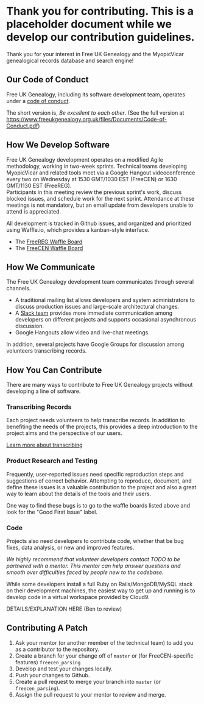 # Thank you for contributing.  This is a placeholder document while we develop our contribution guidelines.

Thank you for your interest in Free UK Genealogy and the MyopicVicar 
genealogical records database and search engine!

## Our Code of Conduct

Free UK Genealogy, including its software development team, operates 
under a [code of 
conduct](https://www.freeukgenealogy.org.uk/files/Documents/Code-of-Conduct.pdf).

The short version is, _Be excellent to each other_.  (See the full version at 
https://www.freeukgenealogy.org.uk/files/Documents/Code-of-Conduct.pdf)

## How We Develop Software

Free UK Genealogy development operates on a modified Agile methodology, 
working in two-week sprints.  Technical teams developing MyopicVicar and 
related tools meet via a Google Hangout videoconference every two on 
Wednesday at 1530 GMT/1030 EST (FreeCEN) or 1630 GMT/1130 EST (FreeREG).  
Participants in this meeting review the previous sprint's work, discuss 
blocked issues, and schedule work for the next sprint.  Attendance at 
these meetings is not mandatory, but an email update from developers 
unable to attend is appreciated.

All development is tracked in Github issues, and organized and 
prioritized using Waffle.io, which provides a kanban-style interface.

* The [FreeREG Waffle Board](https://waffle.io/freeukgen/myopicvicar)
* The [FreeCEN Waffle Board](https://waffle.io/freeukgen/freecenmigration)



## How We Communicate

The Free UK Genealogy development team communicates through several channels.  

* A traditional mailing list allows developers and system administrators 
to discuss production issues and large-scale architectural changes.
* A [Slack team](https://freeukgenealogy.slack.com) provides more immediate communication among developers on 
different projects and supports occasional asynchronous discussion.
* Google Hangouts allow video and live-chat meetings.

In addition, several projects have Google Groups for discussion among 
volunteers transcribing records.

## How You Can Contribute

There are many ways to contribute to Free UK Genealogy projects without 
developing a line of software.

### Transcribing Records

Each project needs volunteers to help transcribe records.  In addition 
to benefiting the needs of the projects, this provides a deep 
introduction to the project aims and the perspective of our users.

[Learn more about transcribing](https://www.freeukgenealogy.org.uk/about/volunteer/transcriber-volunteering-opportunities/)

### Product Research and Testing

Frequently, user-reported issues need specific reproduction steps and 
suggestions of correct behavior.  Attempting to reproduce, document, and 
define these issues is a valuable contribution to the project and also a 
great way to learn about the details of the tools and their users.

One way to find these bugs is to go to the waffle boards listed above and look for the "Good First Issue" label.

### Code

Projects also need developers to contribute code, whether that be bug 
fixes, data analysis, or new and improved features.

_We highly recommend that volunteer developers contact TODO to be 
partnered with a mentor.  This mentor can help answer questions and 
smooth over difficulties faced by people new to the codebase._

While some developers install a full Ruby on Rails/MongoDB/MySQL stack 
on their development machines, the easiest way to get up and running is 
to develop code in a virtual workspace provided by Cloud9.

DETAILS/EXPLANATION HERE (Ben to review)


## Contributing A Patch

1. Ask your mentor (or another member of the technical team) to add you as a contributor to the repository.
1. Create a branch for your change off of `master` or (for FreeCEN-specific features) `freecen_parsing`
1. Develop and test your changes locally.
1. Push your changes to Github.
1. Create a pull request to merge your branch into `master` (or `freecen_parsing`).
1. Assign the pull request to your mentor to review and merge.


